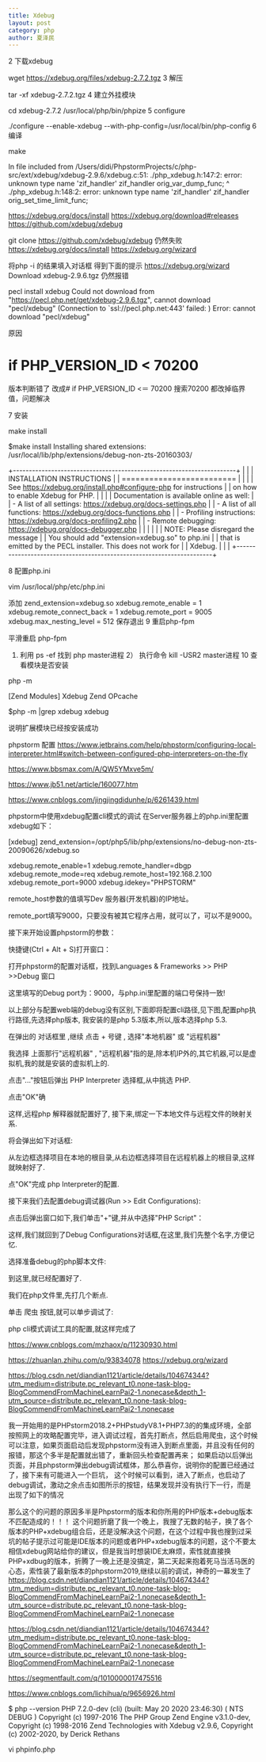 ```yaml
---
title: Xdebug
layout: post
category: php
author: 夏泽民
---
```

2  下载xdebug

wget https://xdebug.org/files/xdebug-2.7.2.tgz
3 解压

tar -xf xdebug-2.7.2.tgz
4 建立外挂模块

cd xdebug-2.7.2
/usr/local/php/bin/phpize
5 configure

./configure --enable-xdebug --with-php-config=/usr/local/bin/php-config
6 编译

make

In file included from /Users/didi/PhpstormProjects/c/php-src/ext/xdebug/xdebug-2.9.6/xdebug.c:51:
./php_xdebug.h:147:2: error: unknown type name 'zif_handler'
        zif_handler   orig_var_dump_func;
        ^
./php_xdebug.h:148:2: error: unknown type name 'zif_handler'
        zif_handler   orig_set_time_limit_func;
        
https://xdebug.org/docs/install
https://xdebug.org/download#releases
https://github.com/xdebug/xdebug

git clone https://github.com/xdebug/xdebug
仍然失败
https://xdebug.org/docs/install
https://xdebug.org/wizard

将php -i 的结果填入对话框
得到下面的提示
https://xdebug.org/wizard
Download xdebug-2.9.6.tgz
仍然报错


pecl install xdebug
Could not download from "https://pecl.php.net/get/xdebug-2.9.6.tgz", cannot download "pecl/xdebug" (Connection to `ssl://pecl.php.net:443' failed: )
Error: cannot download "pecl/xdebug"


原因
# if PHP_VERSION_ID < 70200
版本判断错了
改成# if PHP_VERSION_ID <＝ 70200
搜索70200 都改掉临界值，问题解决
<!-- more -->
7 安装

make install

$make install
Installing shared extensions:     /usr/local/lib/php/extensions/debug-non-zts-20160303/

  +----------------------------------------------------------------------+
  |                                                                      |
  |   INSTALLATION INSTRUCTIONS                                          |
  |   =========================                                          |
  |                                                                      |
  |   See https://xdebug.org/install.php#configure-php for instructions  |
  |   on how to enable Xdebug for PHP.                                   |
  |                                                                      |
  |   Documentation is available online as well:                         |
  |   - A list of all settings:  https://xdebug.org/docs-settings.php    |
  |   - A list of all functions: https://xdebug.org/docs-functions.php   |
  |   - Profiling instructions:  https://xdebug.org/docs-profiling2.php  |
  |   - Remote debugging:        https://xdebug.org/docs-debugger.php    |
  |                                                                      |
  |                                                                      |
  |   NOTE: Please disregard the message                                 |
  |       You should add "extension=xdebug.so" to php.ini                |
  |   that is emitted by the PECL installer. This does not work for      |
  |   Xdebug.                                                            |
  |                                                                      |
  +----------------------------------------------------------------------+



8 配置php.ini

vim /usr/local/php/etc/php.ini

添加
zend_extension=xdebug.so
xdebug.remote_enable = 1
xdebug.remote_connect_back = 1
xdebug.remote_port = 9005
xdebug.max_nesting_level = 512
保存退出
9 重启php-fpm

平滑重启 php-fpm
1) 利用 ps -ef 找到 php master进程
2） 执行命令  kill -USR2 master进程
10 查看模块是否安装

php -m

[Zend Modules]
Xdebug
Zend OPcache

$php -m |grep xdebug
xdebug

说明扩展模块已经按安装成功

phpstorm 配置
https://www.jetbrains.com/help/phpstorm/configuring-local-interpreter.html#switch-between-configured-php-interpreters-on-the-fly

https://www.bbsmax.com/A/QW5YMxve5m/

https://www.jb51.net/article/160077.htm

https://www.cnblogs.com/jingjingdidunhe/p/6261439.html

phpstorm中使用xdebug配置cli模式的调试
在Server服务器上的php.ini里配置xdebug如下：

[xdebug]
zend_extension=/opt/php5/lib/php/extensions/no-debug-non-zts-20090626/xdebug.so
 
xdebug.remote_enable=1
xdebug.remote_handler=dbgp
xdebug.remote_mode=req
xdebug.remote_host=192.168.2.100
xdebug.remote_port=9000
xdebug.idekey="PHPSTORM"
 

remote_host参数的值填写Dev 服务器(开发机器)的IP地址。

remote_port填写9000，只要没有被其它程序占用，就可以了，可以不是9000。

接下来开始设置phpstorm的参数：

快捷键(Ctrl + Alt + S)打开窗口：



打开phpstorm的配置对话框，找到Languages & Frameworks  >> PHP >>Debug 窗口

这里填写的Debug port为：9000，与php.ini里配置的端口号保持一致!

以上部分与配置web端的debug没有区别,下面即将配置cli路径,见下图,配置php执行路径,先选择php版本,
我安装的是php 5.3版本,所以,版本选择php 5.3.



 

在弹出的 对话框里 ,继续 点击 + 号键 , 选择"本地机器" 或 "远程机器"

 

我选择 上面那行"远程机器"  , "远程机器"指的是,除本机IP外的,其它机器,可以是虚拟机,我的就是安装的虚拟机上的.



 

点击"..."按钮后弹出 PHP Interpreter 选择框,从中挑选 PHP.



 

 点击"OK"确

 

 

这样,远程php 解释器就配置好了, 接下来,绑定一下本地文件与远程文件的映射关系.

 

将会弹出如下对话框:



从左边框选择项目在本地的根目录,从右边框选择项目在远程机器上的根目录,这样就映射好了.



点"OK"完成 php Interpreter的配置.

接下来我们去配置debug调试器(Run >> Edit Configurations):



 

点击后弹出窗口如下,我们单击"+"键,并从中选择"PHP Script"：



这样,我们就回到了Debug Configurations对话框,在这里,我们先整个名字,方便记忆.



选择准备debug的php脚本文件:



到这里,就已经配置好了.

我们在php文件里,先打几个断点.



 

单击 爬虫 按钮,就可以单步调试了:



 

php cli模式调试工具的配置,就这样完成了


https://www.cnblogs.com/mzhaox/p/11230930.html

https://zhuanlan.zhihu.com/p/93834078
https://xdebug.org/wizard

https://blog.csdn.net/diandian1121/article/details/104674344?utm_medium=distribute.pc_relevant_t0.none-task-blog-BlogCommendFromMachineLearnPai2-1.nonecase&depth_1-utm_source=distribute.pc_relevant_t0.none-task-blog-BlogCommendFromMachineLearnPai2-1.nonecase


我一开始用的是PHPstorm2018.2+PHPstudyV8.1+PHP7.3的的集成环境，全部按照网上的攻略配置完毕，进入调试过程，首先打断点，然后启用爬虫，这个时候可以注意，如果页面启动后发现phpstorm没有进入到断点里面，并且没有任何的报错，那这个多半是配置就出错了，重新回头检查配置再来；
如果启动以后弹出页面，并且phpstorm弹出debug调试框体，那么恭喜你，说明你的配置已经通过了，接下来有可能进入一个巨坑，
这个时候可以看到，进入了断点，也启动了debug调试，激动之余点击如图所示的按钮，结果发现并没有执行下一行，而是出现了如下的情况

那么这个的问题的原因多半是Phpstorm的版本和你所用的PHP版本+debug版本不匹配造成的！！！
这个问题折磨了我一个晚上，我搜了无数的帖子，换了各个版本的PHP+xdebug组合后，还是没解决这个问题，在这个过程中我也搜到过采坑的帖子提示过可能是IDE版本的问题或者PHP+xdebug版本的问题，这个不要太相信xdebug网站给你的建议，但是我当时想装IDE太麻烦，索性就直接换PHP+xdbug的版本，折腾了一晚上还是没搞定，第二天起来抱着死马当活马医的心态，索性装了最新版本的phpstorm2019,继续以前的调试，神奇的一幕发生了
https://blog.csdn.net/diandian1121/article/details/104674344?utm_medium=distribute.pc_relevant_t0.none-task-blog-BlogCommendFromMachineLearnPai2-1.nonecase&depth_1-utm_source=distribute.pc_relevant_t0.none-task-blog-BlogCommendFromMachineLearnPai2-1.nonecase

https://blog.csdn.net/diandian1121/article/details/104674344?utm_medium=distribute.pc_relevant_t0.none-task-blog-BlogCommendFromMachineLearnPai2-1.nonecase&depth_1-utm_source=distribute.pc_relevant_t0.none-task-blog-BlogCommendFromMachineLearnPai2-1.nonecase

https://segmentfault.com/q/1010000017475516

https://www.cnblogs.com/lichihua/p/9656926.html

$ php --version
PHP 7.2.0-dev (cli) (built: May 20 2020 23:46:30) ( NTS DEBUG )
Copyright (c) 1997-2016 The PHP Group
Zend Engine v3.1.0-dev, Copyright (c) 1998-2016 Zend Technologies
    with Xdebug v2.9.6, Copyright (c) 2002-2020, by Derick Rethans



vi phpinfo.php
<?php
phpinfo();

 php -S 127.0.0.1:8099  phpinfo.php

 成功

 phpstorm 版本 2008


 http://xxlegend.com/2017/05/23/PhpStorm%20Xdebug%E8%BF%9C%E7%A8%8B%E8%B0%83%E8%AF%95%E7%8E%AF%E5%A2%83%E6%90%AD%E5%BB%BA%E5%8E%9F%E7%90%86%E5%88%86%E6%9E%90%E5%8F%8A%E9%97%AE%E9%A2%98%E6%8E%92%E6%9F%A5/

 https://blog.csdn.net/note23/article/details/79302641

 https://blog.csdn.net/weixin_30814223/article/details/95478296


cli模式下：
 需要环境变量
 set XDEBUG_CONFIG=remote_enable=1 idekey=PHPSTORM remote_host=127.0.0.1 remote_port=9000 remote_autostart=0

export XDEBUG_CONFIG="remote_enable=1 idekey=PHPSTORM remote_host=192.168.1.111 remote_port=9000 remote_autostart=1"
export PHP_IDE_CONFIG="serverName=myserver.loc"

 https://www.zhaokeli.com/article/7959.html#mulu4

 https://www.jetbrains.com/help/phpstorm/debugging-a-php-cli-script.html


 php -dxdebug.remote_enable=1 -dxdebug.remote_mode=req -dxdebug.remote_port=9005 -dxdebug.remote_host=127.0.0.1 -dxdebug.remote_connect_back=0 path/to/script.php


 https://www.bbsmax.com/A/QW5YMxve5m/

 https://q.cnblogs.com/q/126317/

 php -S 127.0.0.1:9089  -t ./

 https://www.jetbrains.com/help/phpstorm/browser-debugging-extensions.html

 https://www.jetbrains.com/help/phpstorm/2018.1/validate-remote-environment-dialog.html?utm_source=product&utm_medium=link&utm_campaign=PS&utm_content=2018.1


 2018版本有个验证对话框
 Validate Click this button to have PhpStorm create a validation script, deploy it to the target remote environment, and run it there.

 https://q.cnblogs.com/q/126317/

 https://blog.csdn.net/u013451157/article/details/80481377


 https://xdebug.org/docs/all_settings#remote_mode

 https://xdebug.org/docs/dbgp

 https://www.jetbrains.com/help/phpstorm/2018.1/validate-remote-environment-dialog.html?utm_source=product&utm_medium=link&utm_campaign=PS&utm_content=2018.1

 https://www.jetbrains.com/help/phpstorm/2018.1/validating-the-configuration-of-the-debugging-engine.html?utm_campaign=PS&utm_content=2018.1&utm_medium=link&utm_source=product

 https://www.jetbrains.com/help/phpstorm/2018.1/configuring-a-debugging-engine.html?utm_campaign=PS&utm_content=2018.1&utm_medium=link&utm_source=product

 https://www.jetbrains.com/help/phpstorm/2018.1/configuring-php-development-environment.html?utm_campaign=PS&utm_content=2018.1&utm_medium=link&utm_source=product

 https://www.jetbrains.com/help/phpstorm/2018.1/php-debugging-session.html?utm_campaign=PS&utm_content=2018.1&utm_medium=link&utm_source=product

 






